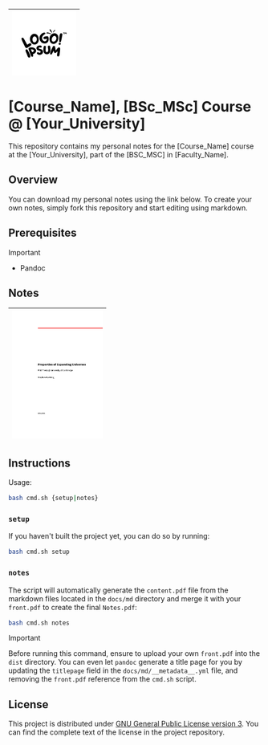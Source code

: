 | <img src="docs/logo.svg" width="128"> |
| - |

# [Course_Name], [BSc_MSc] Course @ [Your_University]

This repository contains my personal notes for the [Course_Name] course at the [Your_University], part of the [BSC_MSC] in [Faculty_Name].

## Overview

You can download my personal notes using the link below. To create your own notes, simply fork this repository and start editing using markdown.

## Prerequisites

> [!IMPORTANT]
>
> - Pandoc

## Notes

| <a href="https://raw.githubusercontent.com/<username>/<repo_name>/<branch>/dist/Notes.pdf"><img src="docs/cover.png" alt="cover" height="256"></a> |
| - |

## Instructions

Usage:

```sh
bash cmd.sh {setup|notes}
```

### `setup`

If you haven't built the project yet, you can do so by running:

```sh
bash cmd.sh setup
```

### `notes`

The script will automatically generate the `content.pdf` file from the markdown files located in the `docs/md` directory and merge it with your `front.pdf` to create the final `Notes.pdf`:

```sh
bash cmd.sh notes
```

> [!IMPORTANT]
>
> Before running this command, ensure to upload your own `front.pdf` into the `dist` directory. You can even let `pandoc` generate a title page for you by updating the `titlepage` field in the `docs/md/__metadata__.yml` file, and removing the `front.pdf` reference from the `cmd.sh` script.

## License

This project is distributed under [GNU General Public License version 3](https://opensource.org/license/gpl-3-0). You can find the complete text of the license in the project repository.
